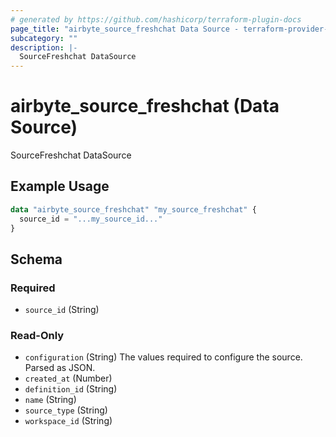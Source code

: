 ```yaml
---
# generated by https://github.com/hashicorp/terraform-plugin-docs
page_title: "airbyte_source_freshchat Data Source - terraform-provider-airbyte"
subcategory: ""
description: |-
  SourceFreshchat DataSource
---
```


# airbyte_source_freshchat (Data Source)

SourceFreshchat DataSource

## Example Usage

```terraform
data "airbyte_source_freshchat" "my_source_freshchat" {
  source_id = "...my_source_id..."
}
```

<!-- schema generated by tfplugindocs -->
## Schema

### Required

- `source_id` (String)

### Read-Only

- `configuration` (String) The values required to configure the source. Parsed as JSON.
- `created_at` (Number)
- `definition_id` (String)
- `name` (String)
- `source_type` (String)
- `workspace_id` (String)
